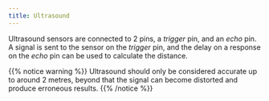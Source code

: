 ```yaml
---
title: Ultrasound
---
```


Ultrasound sensors are connected to 2 pins, a _trigger_ pin, and an _echo_ pin. A signal is sent to the sensor on the _trigger_ pin, and the delay on a response on the _echo_ pin can be used to calculate the distance.

{{% notice warning %}}
Ultrasound should only be considered accurate up to around 2 metres, beyond that the signal can become distorted and produce erroneous results. 
{{% /notice %}}
